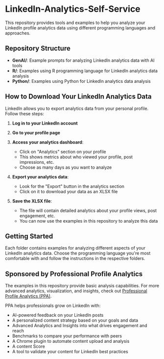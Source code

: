 # LinkedIn-Analytics-Self-Service

This repository provides tools and examples to help you analyze your LinkedIn profile analytics data using different programming languages and approaches.

## Repository Structure

- **GenAI/**: Example prompts for analyzing LinkedIn analytics data with AI tools
- **R/**: Examples using R programming language for LinkedIn analytics data analysis
- **Python/**: Examples using Python for LinkedIn analytics data analysis

## How to Download Your LinkedIn Analytics Data

LinkedIn allows you to export analytics data from your personal profile. Follow these steps:

1. **Log in to your LinkedIn account**
2. **Go to your profile page**
3. **Access your analytics dashboard**:
   - Click on "Analytics" section on your profile
   - This shows metrics about who viewed your profile, post impressions, etc.
   - Choose as many days as you want to analyze

4. **Export your analytics data**:
   - Look for the "Export" button in the analytics section
   - Click on it to download your data as an XLSX file

5. **Save the XLSX file**:
   - The file will contain detailed analytics about your profile views, post engagement, etc.
   - You can now use the examples in this repository to analyze this data

## Getting Started

Each folder contains examples for analyzing different aspects of your LinkedIn analytics data. Choose the programming language you're most comfortable with and follow the instructions in the respective folders.

## Sponsored by Professional Profile Analytics

The examples in this repository provide basic analysis capabilities. For more advanced analytics, visualization, and insights, check out [Professional Profile Analytics (PPA)](https://ppa.guide).

PPA helps professionals grow on LinkedIn with:
* AI-powered feedback on your LinkedIn posts
* A personalized content strategy based on your goals and data
* Advanced Analytics and Insights into what drives engagement and reach
* Benchmarks to compare your performance with peers
* A Chrome plugin to automate content upload and analysis
* A content Score
* A tool to validate your content for LinkedIn best practices
